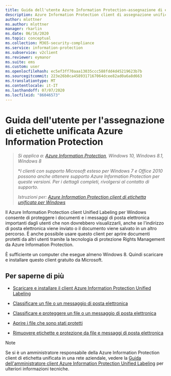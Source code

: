 ```yaml
---
title: Guida dell'utente Azure Information Protection-assegnazione di etichette unificata
description: Azure Information Protection client di assegnazione unificata per Windows consente di proteggere i documenti e i messaggi di posta elettronica importanti dagli utenti che non dovrebbero visualizzarli, anche se l'indirizzo di posta elettronica viene inviato o il documento viene salvato in un altro percorso.
author: mlottner
ms.author: mlottner
manager: rkarlin
ms.date: 06/16/2020
ms.topic: conceptual
ms.collection: M365-security-compliance
ms.service: information-protection
ms.subservice: v2client
ms.reviewer: eymanor
ms.suite: ems
ms.custom: user
ms.openlocfilehash: ec5ef3ff70aaa13035ccc588fdd4d45219623b7b
ms.sourcegitcommit: 223e26b0ca4589317167064dcee82ad0a6a8d663
ms.translationtype: MT
ms.contentlocale: it-IT
ms.lasthandoff: 07/07/2020
ms.locfileid: "86046573"
---
```

# <a name="azure-information-protection-unified-labeling-user-guide"></a>Guida dell'utente per l'assegnazione di etichette unificata Azure Information Protection 

>*Si applica a: [Azure Information Protection](https://azure.microsoft.com/pricing/details/information-protection), Windows 10, Windows 8.1, Windows 8*
>
> **I clienti con supporto Microsoft esteso per Windows 7 e Office 2010 possono anche ottenere supporto Azure Information Protection per queste versioni. Per i dettagli completi, rivolgersi al contatto di supporto.*
>
> *Istruzioni per: [Azure Information Protection client di etichetta unificata per Windows](../faqs.md#whats-the-difference-between-the-azure-information-protection-classic-and-unified-labeling-clients)*

Il Azure Information Protection client Unified Labeling per Windows consente di proteggere i documenti e i messaggi di posta elettronica importanti dagli utenti che non dovrebbero visualizzarli, anche se l'indirizzo di posta elettronica viene inviato o il documento viene salvato in un altro percorso. È anche possibile usare questo client per aprire documenti protetti da altri utenti tramite la tecnologia di protezione Rights Management da Azure Information Protection.

È sufficiente un computer che esegue almeno Windows 8. Quindi scaricare e installare questo client gratuito da Microsoft.


## <a name="what-do-you-want-to-do"></a>Per saperne di più

- [Scaricare e installare il client Azure Information Protection Unified Labeling](install-unifiedlabelingclient-app.md)

- [Classificare un file o un messaggio di posta elettronica](clientv2-classify.md)

- [Classificare e proteggere un file o un messaggio di posta elettronica](clientv2-classify-protect.md)

- [Aprire i file che sono stati protetti](clientv2-view-use-files.md)

- [Rimuovere etichette e protezione da file e messaggi di posta elettronica](clientv2-remove-label-protection.md)


> [!NOTE]
> Se si è un amministratore responsabile della Azure Information Protection client di etichetta unificata in una rete aziendale, vedere la [Guida dell'amministratore client Azure Information Protection Unified Labeling](clientv2-admin-guide.md) per ulteriori informazioni tecniche. 

